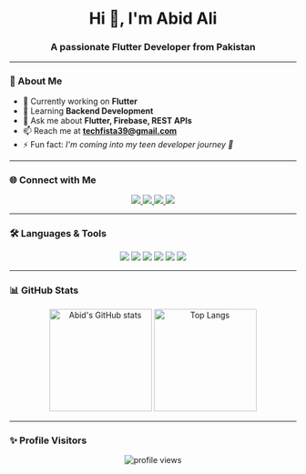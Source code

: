 <h1 align="center">Hi 👋, I'm Abid Ali</h1>
<h3 align="center">A passionate Flutter Developer from Pakistan</h3>

---

### 🚀 About Me
- 🔭 Currently working on **Flutter**
- 🌱 Learning **Backend Development**
- 💬 Ask me about **Flutter, Firebase, REST APIs**
- 📫 Reach me at **techfista39@gmail.com**
- ⚡ Fun fact: *I'm coming into my teen developer journey 🚀*

---

### 🌐 Connect with Me
<p align="center">
  <a href="https://github.com/Abid32022">
    <img src="https://img.shields.io/badge/GitHub-181717?style=for-the-badge&logo=github&logoColor=white"/>
  </a>
  <a href="https://www.instagram.com/abidali.abid.733?igsh=eGh2cXBqcjd4aHU1">
    <img src="https://img.shields.io/badge/Instagram-E4405F?style=for-the-badge&logo=instagram&logoColor=white"/>
  </a>
  <a href="https://www.facebook.com/abidali.abid.733?mibextid=ZbWKwL">
    <img src="https://img.shields.io/badge/Facebook-1877F2?style=for-the-badge&logo=facebook&logoColor=white"/>
  </a>
  <a href="https://twitter.com/axiftaj">
    <img src="https://img.shields.io/badge/Twitter-1DA1F2?style=for-the-badge&logo=twitter&logoColor=white"/>
  </a>
</p>

---

### 🛠️ Languages & Tools
<p align="center">
  <img src="https://img.shields.io/badge/Dart-0175C2?style=for-the-badge&logo=dart&logoColor=white"/>
  <img src="https://img.shields.io/badge/Flutter-02569B?style=for-the-badge&logo=flutter&logoColor=white"/>
  <img src="https://img.shields.io/badge/Firebase-FFCA28?style=for-the-badge&logo=firebase&logoColor=black"/>
  <img src="https://img.shields.io/badge/Android-3DDC84?style=for-the-badge&logo=android&logoColor=white"/>
  <img src="https://img.shields.io/badge/Git-F05032?style=for-the-badge&logo=git&logoColor=white"/>
  <img src="https://img.shields.io/badge/GitHub-181717?style=for-the-badge&logo=github&logoColor=white"/>
</p>

---

### 📊 GitHub Stats
<p align="center">
  <img src="https://github-readme-stats.vercel.app/api?username=Abid32022&show_icons=true&theme=tokyonight" alt="Abid's GitHub stats" height="180px"/>
  <img src="https://github-readme-stats.vercel.app/api/top-langs/?username=Abid32022&layout=compact&theme=tokyonight" alt="Top Langs" height="180px"/>
</p>

---

### ✨ Profile Visitors
<p align="center">
  <img src="https://komarev.com/ghpvc/?username=Abid32022&style=for-the-badge&color=blue" alt="profile views"/>
</p>
